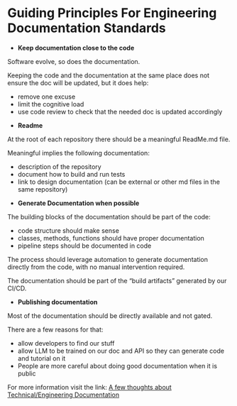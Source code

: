 # Guiding Principles For Engineering Documentation Standards
* **Keep documentation close to the code**

Software evolve, so does the documentation.

Keeping the code and the documentation at the same place does not ensure the doc will be updated, but it does help:
  - remove one excuse
  - limit the cognitive load
  - use code review to check that the needed doc is updated accordingly

* **Readme**
  
At the root of each repository there should be a meaningful ReadMe.md file.

Meaningful implies the following documentation:
  - description of the repository
  - document how to build and run tests
  - link to design documentation (can be external or other md files in the same repository)

* **Generate Documentation when possible**
  
The building blocks of the documentation should be part of the code:
  - code structure should make sense
  - classes, methods, functions should have proper documentation
  - pipeline steps should be documented in code

The process should leverage automation to generate documentation directly from the code, with no manual intervention required.

The documentation should be part of the “build artifacts” generated by our CI/CD.

* **Publishing documentation**
  
Most of the documentation should be directly available and not gated.

There are a few reasons for that:
  - allow developers to find our stuff
  - allow LLM to be trained on our doc and API so they can generate code and tutorial on it
  - People are more careful about doing good documentation when it is public

For more information visit the link: <a href="https://hyland.atlassian.net/wiki/spaces/TD2/pages/2340815989">A few thoughts about Technical/Engineering Documentation</a>

